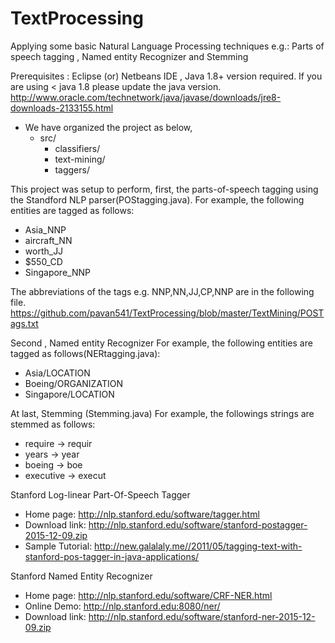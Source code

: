 # TextProcessing
Applying some basic Natural Language Processing techniques e.g.: Parts of speech tagging ,  Named entity Recognizer and Stemming

Prerequisites : Eclipse (or) Netbeans IDE , Java 1.8+ version required. 
If you are using < java 1.8 please update the java version. 
http://www.oracle.com/technetwork/java/javase/downloads/jre8-downloads-2133155.html


* We have organized the project as below,
  * src/
    * classifiers/
    * text-mining/
    * taggers/
  
This project was setup to perform, first, the parts-of-speech tagging using the Standford NLP parser(POStagging.java). 
For example, the following entities are tagged as follows:
* Asia_NNP 
* aircraft_NN 
* worth_JJ 
* $550_CD 
* Singapore_NNP

The abbreviations of the tags e.g. NNP,NN,JJ,CP,NNP are in the following file. https://github.com/pavan541/TextProcessing/blob/master/TextMining/POSTags.txt


Second , Named entity Recognizer 
For example, the following entities are tagged as follows(NERtagging.java):
* Asia/LOCATION
* Boeing/ORGANIZATION
* Singapore/LOCATION

At last,  Stemming (Stemming.java)
For example, the followings strings are stemmed as follows:
* require -> requir
* years -> year
* boeing -> boe
* executive -> execut

Stanford Log-linear Part-Of-Speech Tagger

* Home page: http://nlp.stanford.edu/software/tagger.html
* Download link: http://nlp.stanford.edu/software/stanford-postagger-2015-12-09.zip
* Sample Tutorial: http://new.galalaly.me//2011/05/tagging-text-with-stanford-pos-tagger-in-java-applications/

Stanford Named Entity Recognizer

* Home page: http://nlp.stanford.edu/software/CRF-NER.html
* Online Demo: http://nlp.stanford.edu:8080/ner/
* Download link: http://nlp.stanford.edu/software/stanford-ner-2015-12-09.zip
